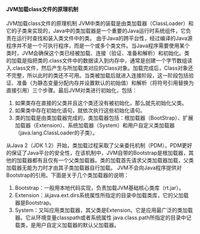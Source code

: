 #### JVM加载class文件的原理机制

JVM加载class文件的原理机制 JVM中类的装载是由类加载器（ClassLoader）和它的子类来实现的，Java中的类加载器是一个重要的Java运行时系统组件，它负责在运行时查找和装入类文件中的类。 由于Java的跨平台性，经过编译的Java源程序并不是一个可执行程序，而是一个或多个类文件。当Java程序需要使用某个类时，JVM会确保这个类已经被加载、连接（验证、准备和解析）和初始化。类的加载是指把类的.class文件中的数据读入到内存中，通常是创建一个字节数组读入.class文件，然后产生与所加载类对应的Class对象。加载完成后，Class对象还不完整，所以此时的类还不可用。当类被加载后就进入连接阶段，这一阶段包括验证、准备（为静态变量分配内存并设置默认的初始值）和解析（将符号引用替换为直接引用）三个步骤。最后JVM对类进行初始化，包括：

1. 如果类存在直接的父类并且这个类还没有被初始化，那么就先初始化父类。
2. 如果类中存在初始化语句，就依次执行这些初始化语句。
3. 类的加载是由类加载器完成的，类加载器包括：根加载器（BootStrap）、扩展加载器（Extension）、系统加载器（System）和用户自定义类加载器（java.lang.ClassLoader的子类）。

从Java 2（JDK 1.2）开始，类加载过程采取了父亲委托机制（PDM）。PDM更好的保证了Java平台的安全性，在该机制中，JVM自带的Bootstrap是根加载器，其他的加载器都有且仅有一个父类加载器。类的加载首先请求父类加载器加载，父类加载器无能为力时才由其子类加载器自行加载。 JVM不会向Java程序提供对Bootstrap的引用。下面是关于几个类加载器的说明：

1. Bootstrap：一般用本地代码实现，负责加载JVM基础核心类库（rt.jar）。
2. Extension：从java.ext.dirs系统属性所指定的目录中加载类库，它的父加载器是Bootstrap。
3. System：又叫应用类加载器，其父类是Extension。它是应用最广泛的类加载器。它从环境变量classpath或者系统属性 java.class.path所指定的目录中记载类，是用户自定义加载器的默认父加载器。